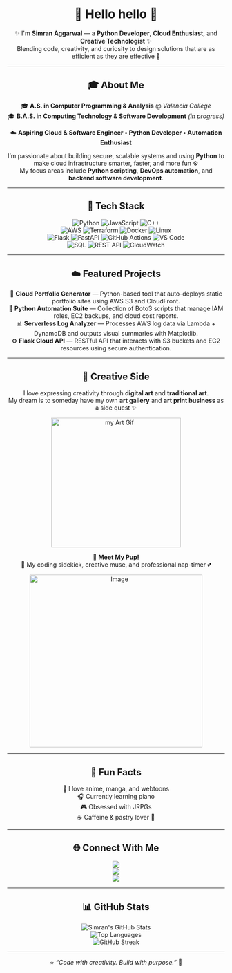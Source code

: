 <div align="center">

# 💜 Hello hello 💙  
✨ I'm **Simran Aggarwal** — a **Python Developer**, **Cloud Enthusiast**, and **Creative Technologist** ✨  
Blending code, creativity, and curiosity to design solutions that are as efficient as they are effective 🌙  

---

## 🎓 About Me  
🎓 **A.S. in Computer Programming & Analysis** @ *Valencia College*  
🎓 **B.A.S. in Computing Technology & Software Development** *(in progress)*  

☁️ **Aspiring Cloud & Software Engineer • Python Developer • Automation Enthusiast**  

I’m passionate about building secure, scalable systems and using **Python** to make cloud infrastructure smarter, faster, and more fun ⚙️  
My focus areas include **Python scripting**, **DevOps automation**, and **backend software development**.  

---

## 🧩 Tech Stack  

![Python](https://img.shields.io/badge/Python-3776AB?style=for-the-badge&logo=python&logoColor=white)
![JavaScript](https://img.shields.io/badge/JavaScript-F7DF1E?style=for-the-badge&logo=javascript&logoColor=black)
![C++](https://img.shields.io/badge/C++-00599C?style=for-the-badge&logo=cplusplus&logoColor=white)  
![AWS](https://img.shields.io/badge/AWS-FF9900?style=for-the-badge&logo=amazonaws&logoColor=white)
![Terraform](https://img.shields.io/badge/Terraform-7B42BC?style=for-the-badge&logo=terraform&logoColor=white)
![Docker](https://img.shields.io/badge/Docker-2496ED?style=for-the-badge&logo=docker&logoColor=white)
![Linux](https://img.shields.io/badge/Linux-FCC624?style=for-the-badge&logo=linux&logoColor=black)  
![Flask](https://img.shields.io/badge/Flask-000000?style=for-the-badge&logo=flask&logoColor=white)
![FastAPI](https://img.shields.io/badge/FastAPI-009688?style=for-the-badge&logo=fastapi&logoColor=white)
![GitHub Actions](https://img.shields.io/badge/GitHub%20Actions-2088FF?style=for-the-badge&logo=githubactions&logoColor=white)
![VS Code](https://img.shields.io/badge/VS%20Code-007ACC?style=for-the-badge&logo=visualstudiocode&logoColor=white)  
![SQL](https://img.shields.io/badge/SQL-336791?style=for-the-badge&logo=postgresql&logoColor=white)
![REST API](https://img.shields.io/badge/REST%20API-02569B?style=for-the-badge&logo=swagger&logoColor=white)
![CloudWatch](https://img.shields.io/badge/AWS%20CloudWatch-FF4F8B?style=for-the-badge&logo=amazonaws&logoColor=white)

---

## ☁️ Featured Projects  
🚀 **Cloud Portfolio Generator** — Python-based tool that auto-deploys static portfolio sites using AWS S3 and CloudFront.  
🧠 **Python Automation Suite** — Collection of Boto3 scripts that manage IAM roles, EC2 backups, and cloud cost reports.  
📊 **Serverless Log Analyzer** — Processes AWS log data via Lambda + DynamoDB and outputs visual summaries with Matplotlib.  
⚙️ **Flask Cloud API** — RESTful API that interacts with S3 buckets and EC2 resources using secure authentication.  

---

## 🎨 Creative Side  
I love expressing creativity through **digital art** and **traditional art**.  
My dream is to someday have my own **art gallery** and **art print business** as a side quest ✨  

<p align="center">
  <img src="https://github.com/user-attachments/assets/60ba3a91-9632-4b1d-b397-057ea7f1ffd7" alt="my Art Gif" width="300">
</p>



🐶 **Meet My Pup!**  
🐾 My coding sidekick, creative muse, and professional nap-timer 💕  
<p align="center">
  <img src="https://github.com/user-attachments/assets/aafe4e2d-139c-41d6-b826-69dbe0a19243" alt="Image" width="400">
</p>

---

## 💫 Fun Facts  
💜 I love anime, manga, and webtoons  
🎧 Currently learning piano  
🎮 Obsessed with JRPGs  
☕ Caffeine & pastry lover 🍰  

---

## 🌐 Connect With Me  
<a href="https://www.linkedin.com/in/simran-aggarwal-aa1336376/"><img src="https://img.shields.io/badge/LinkedIn-0A66C2?style=for-the-badge&logo=linkedin&logoColor=white"></a>  
<a href="#"><img src="https://img.shields.io/badge/Grow-6DB33F?style=for-the-badge&logo=sap&logoColor=white"></a>  
<a href="https://www.instagram.com/lost_remembrance"><img src="https://img.shields.io/badge/Instagram-E4405F?style=for-the-badge&logo=instagram&logoColor=white"></a>  


---

## 📊 GitHub Stats  

![Simran's GitHub Stats](https://github-readme-stats.vercel.app/api?username=Saggarwal0&show_icons=true&theme=tokyonight&hide_border=true)  
![Top Languages](https://github-readme-stats.vercel.app/api/top-langs/?username=Saggarwal0&layout=compact&theme=tokyonight&hide_border=true)  
![GitHub Streak](https://github-readme-streak-stats.herokuapp.com/?user=Saggarwal0&theme=tokyonight&hide_border=true)

---

⭐️ *“Code with creativity. Build with purpose.”* 🌙  

</div>

